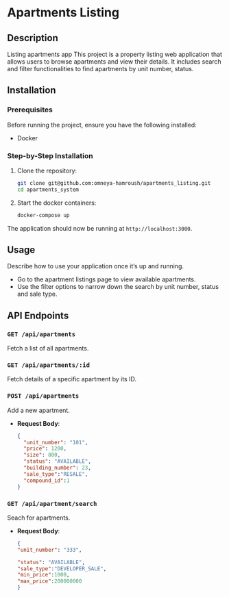 # Apartments Listing

## Description
Listing apartments app
This project is a property listing web application that allows users to browse apartments and view their details. It includes search and filter functionalities to find apartments by unit number, status.


## Installation

### Prerequisites
Before running the project, ensure you have the following installed:
- Docker 

### Step-by-Step Installation

1. Clone the repository:
    ```bash
    git clone git@github.com:omneya-hamroush/apartments_listing.git
    cd apartments_system
    ```

2. Start the docker containers:
    ```bash
    docker-compose up
    ```


The application should now be running at `http://localhost:3000`.

## Usage

Describe how to use your application once it’s up and running.

- Go to the apartment listings page to view available apartments.
- Use the filter options to narrow down the search by unit number, status and sale type.

## API Endpoints

### `GET /api/apartments`
Fetch a list of all apartments.

### `GET /api/apartments/:id`
Fetch details of a specific apartment by its ID.

### `POST /api/apartments`
Add a new apartment.
- **Request Body**: 
    ```json
    {
      "unit_number": "101",
      "price": 1200,
      "size": 800,
      "status": "AVAILABLE",
      "building_number": 23,
      "sale_type":"RESALE",
      "compound_id":1
    }
    ```
### `GET /api/apartment/search`
Seach for apartments.
- **Request Body**: 
    ```json
    {
  "unit_number": "333",
  
  "status": "AVAILABLE",
  "sale_type":"DEVELOPER_SALE",
  "min_price":1000,
  "max_price":200000000
  }

    ```


